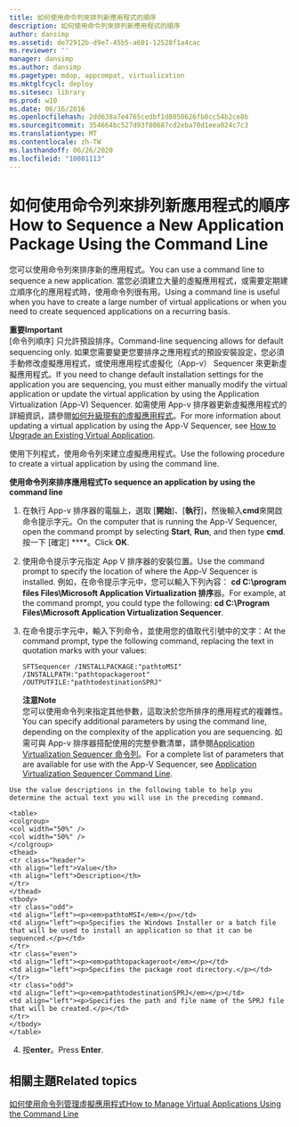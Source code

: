 ```yaml
---
title: 如何使用命令列來排列新應用程式的順序
description: 如何使用命令列來排列新應用程式的順序
author: dansimp
ms.assetid: de72912b-d9e7-45b5-a601-12528f1a4cac
ms.reviewer: ''
manager: dansimp
ms.author: dansimp
ms.pagetype: mdop, appcompat, virtualization
ms.mktglfcycl: deploy
ms.sitesec: library
ms.prod: w10
ms.date: 06/16/2016
ms.openlocfilehash: 2dd638a7e4765cedbf1d8050626fb8cc54b2ce8b
ms.sourcegitcommit: 354664bc527d93f80687cd2eba70d1eea024c7c3
ms.translationtype: MT
ms.contentlocale: zh-TW
ms.lasthandoff: 06/26/2020
ms.locfileid: "10801113"
---
```

# <span data-ttu-id="4f517-103">如何使用命令列來排列新應用程式的順序</span><span class="sxs-lookup"><span data-stu-id="4f517-103">How to Sequence a New Application Package Using the Command Line</span></span>


<span data-ttu-id="4f517-104">您可以使用命令列來排序新的應用程式。</span><span class="sxs-lookup"><span data-stu-id="4f517-104">You can use a command line to sequence a new application.</span></span> <span data-ttu-id="4f517-105">當您必須建立大量的虛擬應用程式，或需要定期建立順序化的應用程式時，使用命令列很有用。</span><span class="sxs-lookup"><span data-stu-id="4f517-105">Using a command line is useful when you have to create a large number of virtual applications or when you need to create sequenced applications on a recurring basis.</span></span>

**<span data-ttu-id="4f517-106">重要</span><span class="sxs-lookup"><span data-stu-id="4f517-106">Important</span></span>**  
<span data-ttu-id="4f517-107">[命令列順序] 只允許預設排序。</span><span class="sxs-lookup"><span data-stu-id="4f517-107">Command-line sequencing allows for default sequencing only.</span></span> <span data-ttu-id="4f517-108">如果您需要變更您要排序之應用程式的預設安裝設定，您必須手動修改虛擬應用程式，或使用應用程式虛擬化（App-v） Sequencer 來更新虛擬應用程式。</span><span class="sxs-lookup"><span data-stu-id="4f517-108">If you need to change default installation settings for the application you are sequencing, you must either manually modify the virtual application or update the virtual application by using the Application Virtualization (App-V) Sequencer.</span></span> <span data-ttu-id="4f517-109">如需使用 App-v 排序器更新虛擬應用程式的詳細資訊，請參閱[如何升級現有的虛擬應用程式](how-to-upgrade-an-existing-virtual-application.md)。</span><span class="sxs-lookup"><span data-stu-id="4f517-109">For more information about updating a virtual application by using the App-V Sequencer, see [How to Upgrade an Existing Virtual Application](how-to-upgrade-an-existing-virtual-application.md).</span></span>



<span data-ttu-id="4f517-110">使用下列程式，使用命令列來建立虛擬應用程式。</span><span class="sxs-lookup"><span data-stu-id="4f517-110">Use the following procedure to create a virtual application by using the command line.</span></span>

**<span data-ttu-id="4f517-111">使用命令列來排序應用程式</span><span class="sxs-lookup"><span data-stu-id="4f517-111">To sequence an application by using the command line</span></span>**

1.  <span data-ttu-id="4f517-112">在執行 App-v 排序器的電腦上，選取 [**開始**]、[**執行**]，然後輸入**cmd**來開啟命令提示字元。</span><span class="sxs-lookup"><span data-stu-id="4f517-112">On the computer that is running the App-V Sequencer, open the command prompt by selecting **Start**, **Run**, and then type **cmd**.</span></span> <span data-ttu-id="4f517-113">按一下 \[確定\] \*\*\*\*。</span><span class="sxs-lookup"><span data-stu-id="4f517-113">Click **OK**.</span></span>

2.  <span data-ttu-id="4f517-114">使用命令提示字元指定 App V 排序器的安裝位置。</span><span class="sxs-lookup"><span data-stu-id="4f517-114">Use the command prompt to specify the location of where the App-V Sequencer is installed.</span></span> <span data-ttu-id="4f517-115">例如，在命令提示字元中，您可以輸入下列內容： **cd C:\\program files Files\\Microsoft Application Virtualization 排序**器。</span><span class="sxs-lookup"><span data-stu-id="4f517-115">For example, at the command prompt, you could type the following: **cd C:\\Program Files\\Microsoft Application Virtualization Sequencer**.</span></span>

3.  <span data-ttu-id="4f517-116">在命令提示字元中，輸入下列命令，並使用您的值取代引號中的文字：</span><span class="sxs-lookup"><span data-stu-id="4f517-116">At the command prompt, type the following command, replacing the text in quotation marks with your values:</span></span>

    `SFTSequencer /INSTALLPACKAGE:"pathtoMSI" /INSTALLPATH:"pathtopackageroot" /OUTPUTFILE:"pathtodestinationSPRJ"`

    **<span data-ttu-id="4f517-117">注意</span><span class="sxs-lookup"><span data-stu-id="4f517-117">Note</span></span>**  
    <span data-ttu-id="4f517-118">您可以使用命令列來指定其他參數，這取決於您所排序的應用程式的複雜性。</span><span class="sxs-lookup"><span data-stu-id="4f517-118">You can specify additional parameters by using the command line, depending on the complexity of the application you are sequencing.</span></span> <span data-ttu-id="4f517-119">如需可與 App-v 排序器搭配使用的完整參數清單，請參閱[Application Virtualization Sequencer 命令列](application-virtualization-sequencer-command-line.md)。</span><span class="sxs-lookup"><span data-stu-id="4f517-119">For a complete list of parameters that are available for use with the App-V Sequencer, see [Application Virtualization Sequencer Command Line](application-virtualization-sequencer-command-line.md).</span></span>



~~~
Use the value descriptions in the following table to help you determine the actual text you will use in the preceding command.

<table>
<colgroup>
<col width="50%" />
<col width="50%" />
</colgroup>
<thead>
<tr class="header">
<th align="left">Value</th>
<th align="left">Description</th>
</tr>
</thead>
<tbody>
<tr class="odd">
<td align="left"><p><em>pathtoMSI</em></p></td>
<td align="left"><p>Specifies the Windows Installer or a batch file that will be used to install an application so that it can be sequenced.</p></td>
</tr>
<tr class="even">
<td align="left"><p><em>pathtopackageroot</em></p></td>
<td align="left"><p>Specifies the package root directory.</p></td>
</tr>
<tr class="odd">
<td align="left"><p><em>pathtodestinationSPRJ</em></p></td>
<td align="left"><p>Specifies the path and file name of the SPRJ file that will be created.</p></td>
</tr>
</tbody>
</table>
~~~



4. <span data-ttu-id="4f517-120">按**enter**。</span><span class="sxs-lookup"><span data-stu-id="4f517-120">Press **Enter**.</span></span>

## <span data-ttu-id="4f517-121">相關主題</span><span class="sxs-lookup"><span data-stu-id="4f517-121">Related topics</span></span>


[<span data-ttu-id="4f517-122">如何使用命令列管理虛擬應用程式</span><span class="sxs-lookup"><span data-stu-id="4f517-122">How to Manage Virtual Applications Using the Command Line</span></span>](how-to-manage-virtual-applications-using-the-command-line.md)









